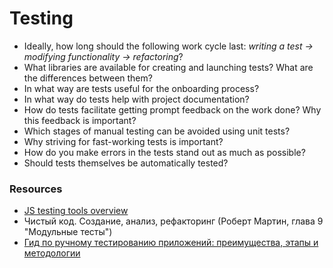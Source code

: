 # Testing

* Ideally, how long should the following work cycle last: _writing a test -> modifying functionality -> refactoring_?
* What libraries are available for creating and launching tests? What are the differences between them?
* In what way are tests useful for the onboarding process?
* In what way do tests help with project documentation?
* How do tests facilitate getting prompt feedback on the work done? Why this feedback is important?
* Which stages of manual testing can be avoided using unit tests?
* Why striving for fast-working tests is important?
* How do you make errors in the tests stand out as much as possible?
* Should tests themselves be automatically tested?

### Resources

* [JS testing tools overview](https://medium.com/welldone-software/an-overview-of-javascript-testing-in-2019-264e19514d0a)
* Чистый код. Создание, анализ, рефакторинг (Роберт Мартин, глава 9 "Модульные тесты")
* [Гид по ручному тестированию приложений: преимущества, этапы и методологии](https://habr.com/ru/company/skillbox/blog/418889/)
